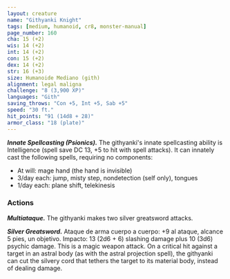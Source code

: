 ```yaml
---
layout: creature
name: "Githyanki Knight"
tags: [medium, humanoid, cr8, monster-manual]
page_number: 160
cha: 15 (+2)
wis: 14 (+2)
int: 14 (+2)
con: 15 (+2)
dex: 14 (+2)
str: 16 (+3)
size: Humanoide Mediano (gith)
alignment: legal maligna
challenge: "8 (3,900 XP)"
languages: "Gith"
saving_throws: "Con +5, Int +5, Sab +5"
speed: "30 ft."
hit_points: "91 (14d8 + 28)"
armor_class: "18 (plate)"
---
```


***Innate Spellcasting (Psionics).*** The githyanki's innate spellcasting ability is Intelligence (spell save DC 13, +5 to hit with spell attacks). It can innately cast the following spells, requiring no components:
* At will: mage hand (the hand is invisible)
* 3/day each: jump, misty step, nondetection (self only), tongues
* 1/day each: plane shift, telekinesis

### Actions

***Multiataque.*** The githyanki makes two silver greatsword attacks.

***Silver Greatsword.*** Ataque de arma cuerpo a cuerpo: +9 al ataque, alcance 5 pies, un objetivo. Impacto: 13 (2d6 + 6) slashing damage plus 10 (3d6) psychic damage. This is a magic weapon attack. On a critical hit against a target in an astral body (as with the astral projection spell), the githyanki can cut the silvery cord that tethers the target to its material body, instead of dealing damage.